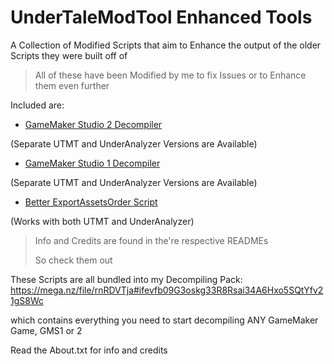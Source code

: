 # UnderTaleModTool Enhanced Tools
A Collection of Modified Scripts that aim to Enhance the output of the older Scripts they were built off of
> All of these have been Modified by me to fix Issues or to Enhance them even further

Included are:

- [GameMaker Studio 2 Decompiler](https://github.com/burnedpopcorn/UTMT-Enhanced-Tools/blob/main/GMS2_Decompiler_FIXED)

(Separate UTMT and UnderAnalyzer Versions are Available)
- [GameMaker Studio 1 Decompiler](https://github.com/burnedpopcorn/UTMT-Enhanced-Tools/tree/main/Export2GMS1FIXED)

(Separate UTMT and UnderAnalyzer Versions are Available)
- [Better ExportAssetsOrder Script](https://github.com/burnedpopcorn/UTMT-Enhanced-Tools/tree/main/BetterExportAssetsOrder)

(Works with both UTMT and UnderAnalyzer)

> Info and Credits are found in the're respective READMEs
> 
> So check them out


These Scripts are all bundled into my Decompiling Pack: 
https://mega.nz/file/rnRDVTja#ifevfb09G3oskg33R8Rsai34A6Hxo5SQtYfv21gS8Wc

which contains everything you need to start decompiling ANY GameMaker Game, GMS1 or 2

Read the About.txt for info and credits
